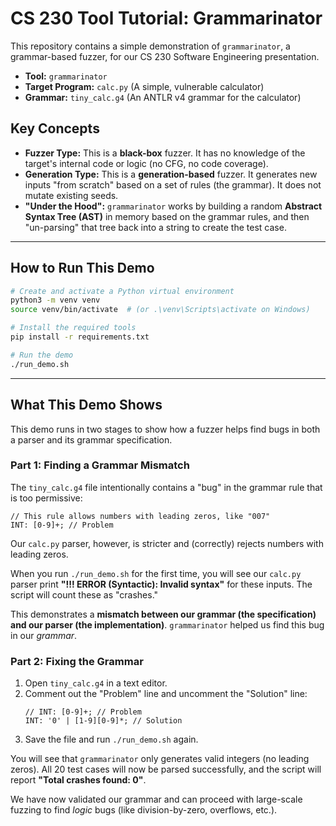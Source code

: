 # CS 230 Tool Tutorial: Grammarinator

This repository contains a simple demonstration of `grammarinator`, a grammar-based fuzzer, for our CS 230 Software Engineering presentation.

-   **Tool:** `grammarinator`
-   **Target Program:** `calc.py` (A simple, vulnerable calculator)
-   **Grammar:** `tiny_calc.g4` (An ANTLR v4 grammar for the calculator)

## Key Concepts

* **Fuzzer Type:** This is a **black-box** fuzzer. It has no knowledge of the target's internal code or logic (no CFG, no code coverage).
* **Generation Type:** This is a **generation-based** fuzzer. It generates new inputs "from scratch" based on a set of rules (the grammar). It does not mutate existing seeds.
* **"Under the Hood":** `grammarinator` works by building a random **Abstract Syntax Tree (AST)** in memory based on the grammar rules, and then "un-parsing" that tree back into a string to create the test case.

-----

## How to Run This Demo

```bash
# Create and activate a Python virtual environment
python3 -m venv venv
source venv/bin/activate  # (or .\venv\Scripts\activate on Windows)

# Install the required tools
pip install -r requirements.txt

# Run the demo
./run_demo.sh
```

-----

## What This Demo Shows

This demo runs in two stages to show how a fuzzer helps find bugs in both a parser and its grammar specification.

### Part 1: Finding a Grammar Mismatch

The `tiny_calc.g4` file intentionally contains a "bug" in the grammar rule that is too permissive:

```antlr
// This rule allows numbers with leading zeros, like "007"
INT: [0-9]+; // Problem
```

Our `calc.py` parser, however, is stricter and (correctly) rejects numbers with leading zeros.

When you run `./run_demo.sh` for the first time, you will see our `calc.py` parser print **"\!\!\! ERROR (Syntactic): Invalid syntax"** for these inputs. The script will count these as "crashes."

This demonstrates a **mismatch between our grammar (the specification) and our parser (the implementation)**. `grammarinator` helped us find this bug in our *grammar*.

### Part 2: Fixing the Grammar

1.  Open `tiny_calc.g4` in a text editor.
2.  Comment out the "Problem" line and uncomment the "Solution" line:
    ```antlr
    // INT: [0-9]+; // Problem
    INT: '0' | [1-9][0-9]*; // Solution
    ```
3.  Save the file and run `./run_demo.sh` again.

You will see that `grammarinator` only generates valid integers (no leading zeros). All 20 test cases will now be parsed successfully, and the script will report **"Total crashes found: 0"**.

We have now validated our grammar and can proceed with large-scale fuzzing to find *logic* bugs (like division-by-zero, overflows, etc.).
